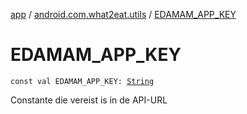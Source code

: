 [app](../index.md) / [android.com.what2eat.utils](index.md) / [EDAMAM_APP_KEY](./-e-d-a-m-a-m_-a-p-p_-k-e-y.md)

# EDAMAM_APP_KEY

`const val EDAMAM_APP_KEY: `[`String`](https://kotlinlang.org/api/latest/jvm/stdlib/kotlin/-string/index.html)

Constante die vereist is in de API-URL

